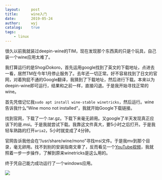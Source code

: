 ```yaml
---
layout:		post
title:		wine入门
date:		2019-05-24
author:		wyj
catalog:	true
tags:
    - linux
---
```


很久以前我就装过deepin-wine的TIM，现在发现那个东西真的只是个玩具，自己装一个wine应用太难了。

我打算运行的是ShogiDokoro，首先运用google找到了英文的下载地址，点进去一看，居然TM在今年1月停止服务了。去年还一切正常。好不容易找到了日文的官网，对着狗屁不通的Google翻译，我猜到了下载地址，然后进行下载。本来以为deepin-wine即可运行，结果和之前一样，直接闪退。于是我开始寻找正常的wine。

首先凭借记忆我`sudo apt install wine-stable winetricks`，然后运行。wine告诉我什么“Wine mono not installed”，我就开始Google下载链接。

找到官网，下载了一个.tar.gz。下载下来毫无卵用。又google了半天发现真正应该下的是.msi。于是我就尝试下载。我靠这文件真大，要5小时之后打开。于是我轻车熟路的打开`aria2`，5小时就变成了4分钟。

官网告诉我他会在“/usr/share/wine/mono”寻找msi文件。于是我mv到那个目录，毫无卵用。找不到别的安装指南文章了，反而看见一个[YouTube视频](https://www.youtube.com/watch?v=RSM4wygz39Q)，我就照着一步一步操作，了解到原来winetricks是这么用的。

终于凭自己能力成功运行了一个windows应用。

![](https://i.loli.net/2019/05/24/5ce772bf627a019780.png
)
